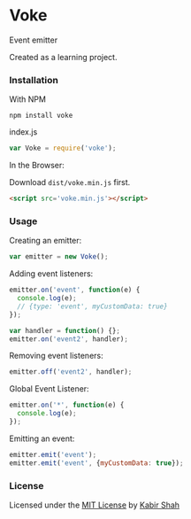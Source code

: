 # Voke

Event emitter

Created as a learning project.

### Installation

With NPM

```
npm install voke
```

index.js
```js
var Voke = require('voke');
```

In the Browser:

Download `dist/voke.min.js` first.

```html
<script src='voke.min.js'></script>
```

### Usage

Creating an emitter:

```js
var emitter = new Voke();
```

Adding event listeners:

```js
emitter.on('event', function(e) {
  console.log(e);
  // {type: 'event', myCustomData: true}
});

var handler = function() {};
emitter.on('event2', handler);
```

Removing event listeners:

```js
emitter.off('event2', handler);
```

Global Event Listener:

```js
emitter.on('*', function(e) {
  console.log(e);
});
```

Emitting an event:

```js
emitter.emit('event');
emitter.emit('event', {myCustomData: true});
```

### License

Licensed under the [MIT License](https://kingpixil.github.io/license) by [Kabir Shah](https://kabir.ml)
